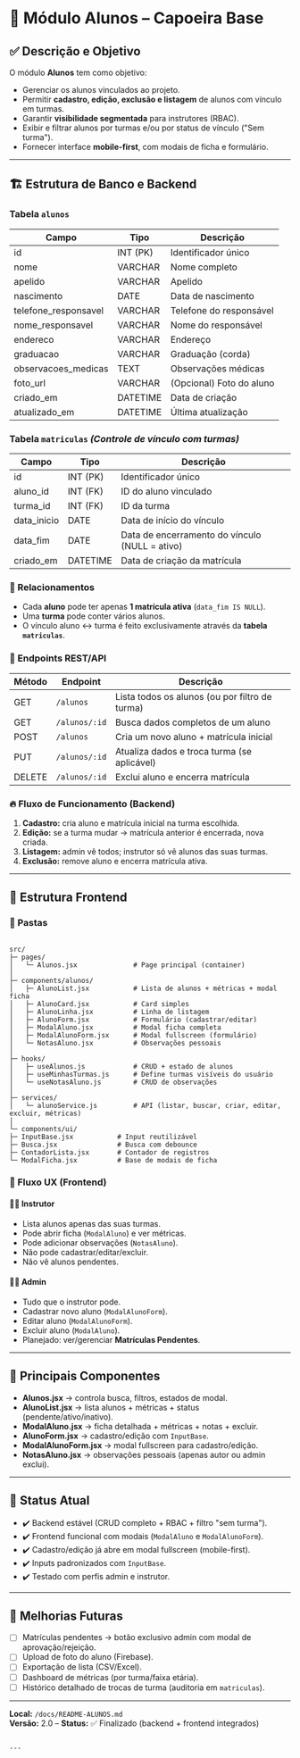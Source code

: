 
# 👥 Módulo Alunos – Capoeira Base

## ✅ Descrição e Objetivo
O módulo **Alunos** tem como objetivo:
- Gerenciar os alunos vinculados ao projeto.
- Permitir **cadastro, edição, exclusão e listagem** de alunos com vínculo em turmas.
- Garantir **visibilidade segmentada** para instrutores (RBAC).
- Exibir e filtrar alunos por turmas e/ou por status de vínculo ("Sem turma").
- Fornecer interface **mobile-first**, com modais de ficha e formulário.

---

## 🏗️ Estrutura de Banco e Backend

### **Tabela `alunos`**
| Campo                | Tipo       | Descrição                              |
|----------------------|------------|----------------------------------------|
| id                   | INT (PK)   | Identificador único                    |
| nome                 | VARCHAR    | Nome completo                          |
| apelido              | VARCHAR    | Apelido                                |
| nascimento           | DATE       | Data de nascimento                     |
| telefone_responsavel | VARCHAR    | Telefone do responsável                |
| nome_responsavel     | VARCHAR    | Nome do responsável                    |
| endereco             | VARCHAR    | Endereço                               |
| graduacao            | VARCHAR    | Graduação (corda)                      |
| observacoes_medicas  | TEXT       | Observações médicas                    |
| foto_url             | VARCHAR    | (Opcional) Foto do aluno               |
| criado_em            | DATETIME   | Data de criação                        |
| atualizado_em        | DATETIME   | Última atualização                     |

### **Tabela `matriculas`** *(Controle de vínculo com turmas)*
| Campo       | Tipo       | Descrição                                 |
|-------------|------------|-------------------------------------------|
| id          | INT (PK)   | Identificador único                       |
| aluno_id    | INT (FK)   | ID do aluno vinculado                     |
| turma_id    | INT (FK)   | ID da turma                               |
| data_inicio | DATE       | Data de início do vínculo                 |
| data_fim    | DATE       | Data de encerramento do vínculo (NULL = ativo) |
| criado_em   | DATETIME   | Data de criação da matrícula              |

### 🔗 Relacionamentos
- Cada **aluno** pode ter apenas **1 matrícula ativa** (`data_fim IS NULL`).
- Uma **turma** pode conter vários alunos.
- O vínculo aluno ↔ turma é feito exclusivamente através da **tabela `matriculas`**.

### 📜 Endpoints REST/API
| Método | Endpoint            | Descrição                                         |
|--------|---------------------|---------------------------------------------------|
| GET    | `/alunos`           | Lista todos os alunos (ou por filtro de turma)    |
| GET    | `/alunos/:id`       | Busca dados completos de um aluno                 |
| POST   | `/alunos`           | Cria um novo aluno + matrícula inicial            |
| PUT    | `/alunos/:id`       | Atualiza dados e troca turma (se aplicável)       |
| DELETE | `/alunos/:id`       | Exclui aluno e encerra matrícula                  |

### 🔥 Fluxo de Funcionamento (Backend)
1. **Cadastro:** cria aluno e matrícula inicial na turma escolhida.  
2. **Edição:** se a turma mudar → matrícula anterior é encerrada, nova criada.  
3. **Listagem:** admin vê todos; instrutor só vê alunos das suas turmas.  
4. **Exclusão:** remove aluno e encerra matrícula ativa.  

---

## 🎨 Estrutura Frontend

### 📂 Pastas
```

src/
├─ pages/
│   └─ Alunos.jsx              # Page principal (container)
│
├─ components/alunos/
│   ├─ AlunoList.jsx           # Lista de alunos + métricas + modal ficha
│   ├─ AlunoCard.jsx           # Card simples
│   ├─ AlunoLinha.jsx          # Linha de listagem
│   ├─ AlunoForm.jsx           # Formulário (cadastrar/editar)
│   ├─ ModalAluno.jsx          # Modal ficha completa
│   ├─ ModalAlunoForm.jsx      # Modal fullscreen (formulário)
│   └─ NotasAluno.jsx          # Observações pessoais
│
├─ hooks/
│   ├─ useAlunos.js            # CRUD + estado de alunos
│   ├─ useMinhasTurmas.js      # Define turmas visíveis do usuário
│   └─ useNotasAluno.js        # CRUD de observações
│
├─ services/
│   └─ alunoService.js         # API (listar, buscar, criar, editar, excluir, métricas)
│
└─ components/ui/
├─ InputBase.jsx           # Input reutilizável
├─ Busca.jsx               # Busca com debounce
├─ ContadorLista.jsx       # Contador de registros
└─ ModalFicha.jsx          # Base de modais de ficha

```

### 📌 Fluxo UX (Frontend)

#### 👨‍🏫 Instrutor
- Lista alunos apenas das suas turmas.  
- Pode abrir ficha (`ModalAluno`) e ver métricas.  
- Pode adicionar observações (`NotasAluno`).  
- Não pode cadastrar/editar/excluir.  
- Não vê alunos pendentes.  

#### 👨‍💼 Admin
- Tudo que o instrutor pode.  
- Cadastrar novo aluno (`ModalAlunoForm`).  
- Editar aluno (`ModalAlunoForm`).  
- Excluir aluno (`ModalAluno`).  
- Planejado: ver/gerenciar **Matrículas Pendentes**.

---

## 🔑 Principais Componentes

- **Alunos.jsx** → controla busca, filtros, estados de modal.  
- **AlunoList.jsx** → lista alunos + métricas + status (pendente/ativo/inativo).  
- **ModalAluno.jsx** → ficha detalhada + métricas + notas + excluir.  
- **AlunoForm.jsx** → cadastro/edição com `InputBase`.  
- **ModalAlunoForm.jsx** → modal fullscreen para cadastro/edição.  
- **NotasAluno.jsx** → observações pessoais (apenas autor ou admin exclui).  

---

## 🚀 Status Atual
- ✔️ Backend estável (CRUD completo + RBAC + filtro "sem turma").  
- ✔️ Frontend funcional com modais (`ModalAluno` e `ModalAlunoForm`).  
- ✔️ Cadastro/edição já abre em modal fullscreen (mobile-first).  
- ✔️ Inputs padronizados com `InputBase`.  
- ✔️ Testado com perfis admin e instrutor.  

---

## 🔮 Melhorias Futuras
- [ ] Matrículas pendentes → botão exclusivo admin com modal de aprovação/rejeição.  
- [ ] Upload de foto do aluno (Firebase).  
- [ ] Exportação de lista (CSV/Excel).  
- [ ] Dashboard de métricas (por turma/faixa etária).  
- [ ] Histórico detalhado de trocas de turma (auditoria em `matriculas`).  

---

**Local:** `/docs/README-ALUNOS.md`  
**Versão:** 2.0 – **Status:** ✅ Finalizado (backend + frontend integrados)
```

---
